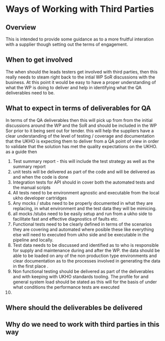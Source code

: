 
# Ways of Working with Third Parties
## Overview
This is intended to provide some guidance as to a more fruitful interation with a supplier though setting out 
the terms of engagement.

## When to get involved

The when should the leads testers get involved with third parties, then this really needs to steam right back to the intial WP SoR discussions with the business. At this point it would be easy to have a proper understanding of what the WP is doing to deliver and help in identifying what the QA deliverables need to be. 

## What to expect in terms of deliverables for QA

In terms of the QA deliverables then this will pick up from from the initial discussions around the WP and the SoR and should be included in the WP Sor prior to it being sent out for tender. this will help the suppliers have a clear understanding of the level of testing / coverage and documentation that the UKHO is expecting them to deliver from a QA point of view in order to validate that the solution has met the quality expectations on the UKHO.
as a guide then
1. Test summary report - this will include the test strategy as well as the summary report
2. unit tests will be delivered as part of the code and will be delivered as and when the code is done
3. Integration tests for API should in cover both the automated tests and the manual scripts 
4. All tests need to be environment agnostic and executable from the local ukho developer cartridges
5. Any mocks / stubs need to be properly documented in what they are replacing, in what environment and the test data they will be mimicing.
6. all mocks /stubs need to be easily setup and run from a ukho side to facilitate fast and effective diagnostics of faults etc.
7. Functional tests need to be clearly defined in terms of the scenarios they are covering and automated where posible these like everything else will need to executed from ukho side and be executable in the pipeline and locally.
8. Test data needs to be discussed and identified as to who is responsible for supply and maintenance during and after the WP. the data should be able to be loaded on any of the non production type environments and clear documentation as to the processes involved in generating the data in the first place .
9. Non functional testing should be delivered as part of the deliverables and with keeping with UKHO standards tooling. The profile for and general system load should be stated as this will for the basis of under what conditions the performance tests are executed
10. 

## Where should the deliverables be delivered

## Why do we need to work with third parties in this way

